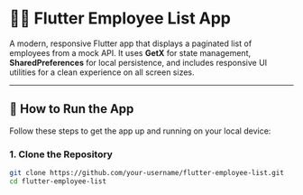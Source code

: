 # 👨‍💼 Flutter Employee List App

A modern, responsive Flutter app that displays a paginated list of employees from a mock API. It uses **GetX** for state management, **SharedPreferences** for local persistence, and includes responsive UI utilities for a clean experience on all screen sizes.

---

## 🚀 How to Run the App

Follow these steps to get the app up and running on your local device:

### 1. Clone the Repository
```bash
git clone https://github.com/your-username/flutter-employee-list.git
cd flutter-employee-list
